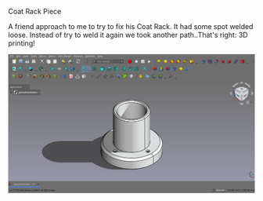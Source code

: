 Coat Rack Piece

A friend approach to me to try to fix his Coat Rack. It had some spot welded loose. Instead of try to weld it again we took another path..That's right: 3D printing!

![alt text](https://github.com/Imejpul/3DPrinting/blob/main/15_PiezaPerchero/CoatRack.png "FreeCad View")
